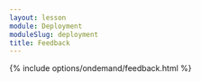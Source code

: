 ```yaml
---
layout: lesson
module: Deployment
moduleSlug: deployment
title: Feedback
---
```


{% include options/ondemand/feedback.html %}